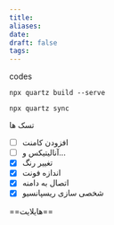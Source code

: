 ```yaml
---
title:
aliases:
date:
draft: false
tags:
---
```

codes

```
npx quartz build --serve
```

```
npx quartz sync
```


تسک ها
- [ ] افزودن کامنت
- [ ] آنالیتیکس و...
- [x] تغییر رنگ
- [x] اندازه فونت
- [x] اتصال به دامنه
- [x] شخصی سازی ریسپانسیو

==هایلایت==


